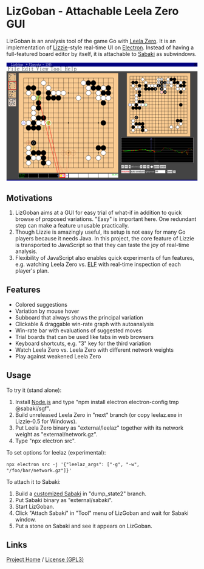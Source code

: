 # LizGoban - Attachable Leela Zero GUI

LizGoban is an analysis tool of the game Go with
[Leela Zero](https://github.com/gcp/leela-zero).
It is an implementation of
[Lizzie](https://github.com/featurecat/lizzie)-style real-time UI
on [Electron](https://electronjs.org/).
Instead of having a full-featured board editor by itself,
it is attachable to [Sabaki](https://sabaki.yichuanshen.de/)
as subwindows.

![screenshot](screen.png)

## Motivations

1. LizGoban aims at a GUI for easy trial of what-if in addition to quick browse of proposed variations. "Easy" is important here. One redundant step can make a feature unusable practically.
2. Though Lizzie is amazingly useful, its setup is not easy for many Go players because it needs Java. In this project, the core feature of Lizzie is transported to JavaScript so that they can taste the joy of real-time analysis.
3. Flexibility of JavaScript also enables quick experiments of fun features, e.g. watching Leela Zero vs. [ELF](https://facebook.ai/developers/tools/elf) with real-time inspection of each player's plan.

## Features

* Colored suggestions
* Variation by mouse hover
* Subboard that always shows the principal variation
* Clickable & draggable win-rate graph with autoanalysis
* Win-rate bar with evaluations of suggested moves
* Trial boards that can be used like tabs in web browsers
* Keyboard shortcuts, e.g. "3" key for the third variation
* Watch Leela Zero vs. Leela Zero with different network weights
* Play against weakened Leela Zero

## Usage

To try it (stand alone):

1. Install [Node.js](https://nodejs.org/) and type "npm install electron electron-config tmp @sabaki/sgf".
2. Build unreleased Leela Zero in "next" branch (or copy leelaz.exe in Lizzie-0.5 for Windows).
3. Put Leela Zero binary as "external/leelaz" together with its network weight as "external/network.gz".
4. Type "npx electron src".

To set options for leelaz (experimental):

    npx electron src -j '{"leelaz_args": ["-g", "-w", "/foo/bar/network.gz"]}'

To attach it to Sabaki:

1. Build a [customized Sabaki](https://github.com/kaorahi/Sabaki/tree/dump_state2) in "dump_state2" branch.
2. Put Sabaki binary as "external/sabaki".
3. Start LizGoban.
4. Click "Attach Sabaki" in "Tool" menu of LizGoban and wait for Sabaki window.
5. Put a stone on Sabaki and see it appears on LizGoban.

## Links

[Project Home](https://github.com/kaorahi/lizgoban) /
[License (GPL3)](https://github.com/kaorahi/lizgoban/blob/master/LICENSE.txt)
